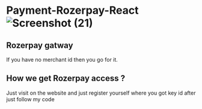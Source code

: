 # Payment-Rozerpay-React![Screenshot (21)](https://user-images.githubusercontent.com/106857292/221710076-a14556e5-30ba-41eb-be6b-5571d948a37e.png)
## Rozerpay gatway 
If you have no merchant id then you go for it.
## How we get Rozerpay access ?
Just visit on the website and just register yourself where you got key id
after just follow my code
